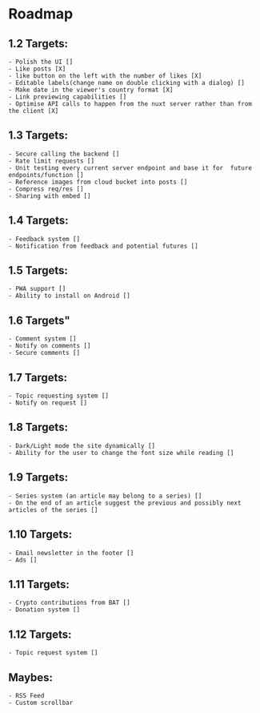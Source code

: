 # Roadmap

## 1.2 Targets:
    - Polish the UI []
    - Like posts [X]
    - like button on the left with the number of likes [X]
    - Editable labels(change name on double clicking with a dialog) []
    - Make date in the viewer's country format [X]
    - Link previewing capabilities []
    - Optimise API calls to happen from the nuxt server rather than from the client [X]

## 1.3 Targets:
    - Secure calling the backend []
    - Rate limit requests []
    - Unit testing every current server endpoint and base it for  future endpoints/function []
    - Reference images from cloud bucket into posts []
    - Compress req/res []
    - Sharing with embed []

## 1.4 Targets: 
    - Feedback system []
    - Notification from feedback and potential futures []

## 1.5 Targets:
    - PWA support []
    - Ability to install on Android []

## 1.6 Targets"
    - Comment system []
    - Notify on comments []
    - Secure comments []

## 1.7 Targets:
    - Topic requesting system []
    - Notify on request []

## 1.8 Targets:
    - Dark/Light mode the site dynamically []
    - Ability for the user to change the font size while reading []

## 1.9 Targets: 
    - Series system (an article may belong to a series) []
    - On the end of an article suggest the previous and possibly next articles of the series []

## 1.10 Targets:
    - Email newsletter in the footer []
    - Ads []

## 1.11 Targets:
    - Crypto contributions from BAT []
    - Donation system []

## 1.12 Targets:
    - Topic request system []


## Maybes:
    - RSS Feed
    - Custom scrollbar